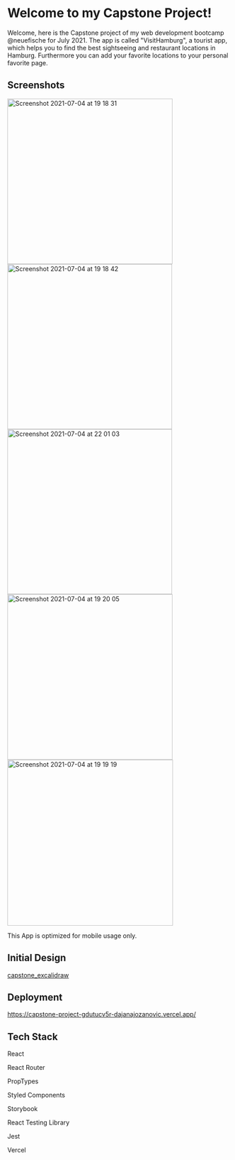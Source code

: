 # Welcome to my Capstone Project! 

Welcome, here is the Capstone project of my web development bootcamp @neuefische for July 2021. The app is called "VisitHamburg", a tourist app, which helps you to find the best sightseeing and restaurant locations in Hamburg. Furthermore you can add your favorite locations to your personal favorite page.

## Screenshots

<img width="373" alt="Screenshot 2021-07-04 at 19 18 31" src="https://user-images.githubusercontent.com/82399097/124393888-faa63d00-dcfc-11eb-9e6a-f3d09aaaa94d.png">

<img width="372" alt="Screenshot 2021-07-04 at 19 18 42" src="https://user-images.githubusercontent.com/82399097/124393887-fa0da680-dcfc-11eb-99a3-2cd241f333ca.png">

<img width="372" alt="Screenshot 2021-07-04 at 22 01 03" src="https://user-images.githubusercontent.com/82399097/124397977-90e55d80-dd13-11eb-9dee-71e043ee9704.png">

<img width="373" alt="Screenshot 2021-07-04 at 19 20 05" src="https://user-images.githubusercontent.com/82399097/124393884-f8dc7980-dcfc-11eb-8f9f-af3c3ebff9aa.png">

<img width="374" alt="Screenshot 2021-07-04 at 19 19 19" src="https://user-images.githubusercontent.com/82399097/124393885-f9751000-dcfc-11eb-82d0-8ec39388ffca.png">


This App is optimized for mobile usage only.


## Initial Design
[capstone_excalidraw](https://user-images.githubusercontent.com/82399097/124394259-07c42b80-dcff-11eb-89cd-66bb7064e432.png)


## Deployment

https://capstone-project-gdutucv5r-dajanajozanovic.vercel.app/

## Tech Stack

React

React Router

PropTypes

Styled Components

Storybook

React Testing Library

Jest

Vercel
    
    
